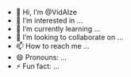 - 👋 Hi, I’m @VidAIze
- 👀 I’m interested in ...
- 🌱 I’m currently learning ...
- 💞️ I’m looking to collaborate on ...
- 📫 How to reach me ...
- 😄 Pronouns: ...
- ⚡ Fun fact: ...

<!---
VidAIze/VidAIze is a ✨ special ✨ repository because its `README.md` (this file) appears on your GitHub profile.
You can click the Preview link to take a look at your changes.
--->
